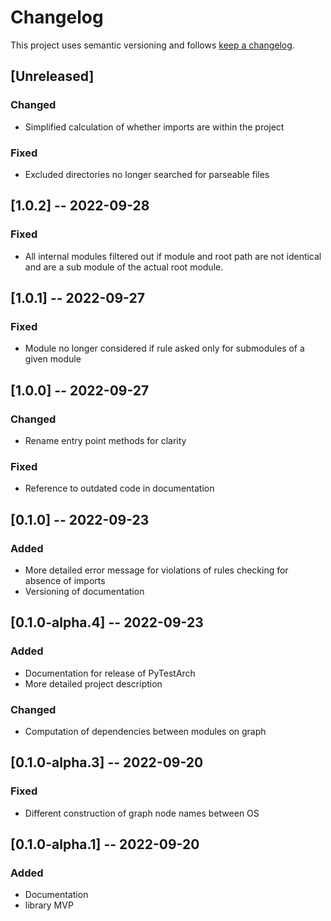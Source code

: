 # Changelog

This project uses semantic versioning and follows [keep a changelog](https://keepachangelog.com).


## [Unreleased]
### Changed
- Simplified calculation of whether imports are within the project

### Fixed
- Excluded directories no longer searched for parseable files

## [1.0.2] -- 2022-09-28
### Fixed
- All internal modules filtered out if module and root path are not identical and are a sub module of the actual root module.

## [1.0.1] -- 2022-09-27
### Fixed
- Module no longer considered if rule asked only for submodules of a given module

## [1.0.0] -- 2022-09-27
### Changed
- Rename entry point methods for clarity

### Fixed
- Reference to outdated code in documentation

## [0.1.0] -- 2022-09-23
### Added
- More detailed error message for violations of rules checking for absence of imports
- Versioning of documentation

## [0.1.0-alpha.4] -- 2022-09-23
### Added
- Documentation for release of PyTestArch
- More detailed project description

### Changed
- Computation of dependencies between modules on graph

## [0.1.0-alpha.3] -- 2022-09-20
### Fixed
- Different construction of graph node names between OS

## [0.1.0-alpha.1] -- 2022-09-20
### Added
- Documentation
- library MVP